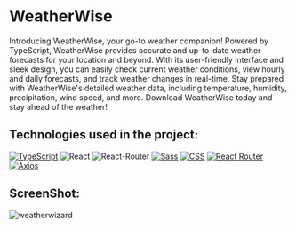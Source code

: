 # WeatherWise
 Introducing WeatherWise, your go-to weather companion! Powered by TypeScript, WeatherWise provides accurate and up-to-date weather forecasts for your location and beyond. With its user-friendly interface and sleek design, you can easily check current weather conditions, view hourly and daily forecasts, and track weather changes in real-time. Stay prepared with WeatherWise's detailed weather data, including temperature, humidity, precipitation, wind speed, and more. Download WeatherWise today and stay ahead of the weather!

## Technologies used in the project:

[![TypeScript](https://img.shields.io/badge/TypeScript-007ACC?style=for-the-badge&logo=typescript&logoColor=white)](https://www.typescriptlang.org/)
![React](https://img.shields.io/badge/React-20232A?style=for-the-badge&amp;logo=react&amp;logoColor=61DAFB)
![React-Router](https://img.shields.io/badge/React_Router-CA4245?style=for-the-badge&amp;logo=react-router&amp;logoColor=white)
[![Sass](https://img.shields.io/badge/Sass-CC6699?style=for-the-badge&logo=sass&logoColor=white)](https://sass-lang.com/)
[![CSS](https://img.shields.io/badge/CSS-1572B6?style=for-the-badge&logo=css3&logoColor=white)](https://www.w3.org/Style/CSS/)
[![React Router](https://img.shields.io/badge/React_Router-CA4245?style=for-the-badge&logo=react-router&logoColor=white)](https://reactrouter.com/)
[![Axios](https://img.shields.io/badge/Axios-5E8EEA?style=for-the-badge&logo=axios&logoColor=white)](https://axios-http.com/)

## ScreenShot:
![weatherwizard](https://user-images.githubusercontent.com/107473816/232194328-7c9e4f2e-586d-4f25-9080-c801e5364c50.jpg)
